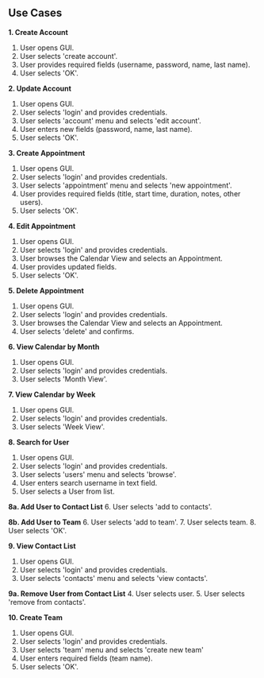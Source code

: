 ## Use Cases
**1. Create Account**
 1. User opens GUI.
 2. User selects 'create account'.
 3. User provides required fields (username, password, name, last name).
 4. User selects 'OK'.

**2. Update Account**
 1. User opens GUI.
 2. User selects 'login' and provides credentials.
 3. User selects 'account' menu and selects 'edit account'.
 4. User enters new fields (password, name, last name).
 5. User selects 'OK'.

**3. Create Appointment**
 1. User opens GUI.
 2. User selects 'login' and provides credentials.
 3. User selects 'appointment' menu and selects 'new appointment'.
 4. User provides required fields (title, start time, duration, notes, other users).
 5. User selects 'OK'.

**4. Edit Appointment**
 1. User opens GUI.
 2. User selects 'login' and provides credentials.
 3. User browses the Calendar View and selects an Appointment.
 4. User provides updated fields.
 5. User selects 'OK'.

**5. Delete Appointment**
 1. User opens GUI.
 2. User selects 'login' and provides credentials.
 3. User browses the Calendar View and selects an Appointment.
 4. User selects 'delete' and confirms.

**6. View Calendar by Month**
 1. User opens GUI.
 2. User selects 'login' and provides credentials.
 3. User selects 'Month View'.

**7. View Calendar by Week**
 1. User opens GUI.
 2. User selects 'login' and provides credentials.
 3. User selects 'Week View'.

**8.  Search for User**
 1. User opens GUI.
 2. User selects 'login' and provides credentials.
 3. User selects 'users' menu and selects 'browse'.
 4. User enters search username in text field.
 5. User selects a User from list.

**8a. Add User to Contact List**
 6. User selects 'add to contacts'.

**8b. Add User to Team**
 6. User selects 'add to team'.
 7. User selects team.
 8. User selects 'OK'.

**9. View Contact List**
 1. User opens GUI.
 2. User selects 'login' and provides credentials.
 3. User selects 'contacts' menu and selects 'view contacts'.

**9a. Remove User from Contact List**
 4. User selects user.
 5. User selects 'remove from contacts'.

**10. Create Team**
 1. User opens GUI.
 2. User selects 'login' and provides credentials.
 3. User selects 'team' menu and selects 'create new team'
 4. User enters required fields (team name).
 5. User selects 'OK'.
